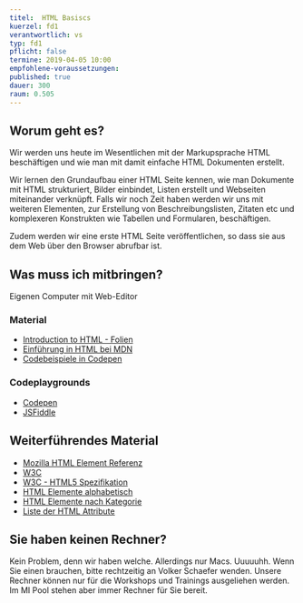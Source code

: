 ```yaml
---
titel:  HTML Basiscs
kuerzel: fd1
verantwortlich: vs
typ: fd1
pflicht: false
termine: 2019-04-05 10:00
empfohlene-voraussetzungen: 
published: true
dauer: 300
raum: 0.505
---
```


## Worum geht es?
Wir werden uns heute im Wesentlichen mit der Markupsprache HTML beschäftigen und wie man mit damit einfache HTML Dokumenten erstellt.

Wir lernen den Grundaufbau einer HTML Seite kennen, wie man Dokumente mit HTML strukturiert, Bilder einbindet, Listen erstellt und Webseiten miteinander verknüpft.
Falls wir noch Zeit haben werden wir uns mit weiteren Elementen, zur Erstellung von Beschreibungslisten, Zitaten etc und komplexeren Konstrukten wie Tabellen und Formularen, beschäftigen.

Zudem werden wir eine erste HTML Seite veröffentlichen, so dass sie aus dem Web über den Browser abrufbar ist.


## Was muss ich mitbringen?
Eigenen Computer mit Web-Editor

### Material
- [Introduction to HTML - Folien](../../download/Chapter03-IntroductionToHTML.pdf)
- [Einführung in HTML bei MDN](https://developer.mozilla.org/de/docs/Learn/HTML/Einführung_in_HTML)
- [Codebeispiele in Codepen](http://codepen.io/collection/DJGrme/)

### Codeplaygrounds
- [Codepen](http://codepen.io)
- [JSFiddle](http://jsfiddle.net)

## Weiterführendes Material
- [Mozilla HTML Element Referenz](https://developer.mozilla.org/de/docs/Web/HTML/Element)
- [W3C](http://www.w3.org)
- [W3C - HTML5 Spezifikation](http://www.w3.org/TR/html5/)
- [HTML Elemente alphabetisch](http://www.w3schools.com/tags/default.asp)
- [HTML Elemente nach Kategorie](http://www.w3schools.com/tags/ref_byfunc.asp)
- [Liste der HTML Attribute](http://www.w3schools.com/tags/ref_standardattributes.asp)

## Sie haben keinen Rechner?
Kein Problem, denn wir haben welche. Allerdings nur Macs. Uuuuuhh. Wenn Sie einen brauchen, bitte rechtzeitig an Volker Schaefer wenden. Unsere Rechner können nur für die Workshops und Trainings ausgeliehen werden. Im MI Pool stehen aber immer Rechner für Sie bereit.